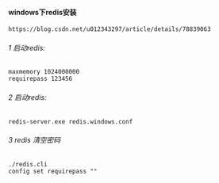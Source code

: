 #### windows下redis安装
    https://blog.csdn.net/u012343297/article/details/78839063
    
###### 1 启动redis:
    maxmemory 1024000000
    requirepass 123456
    
###### 2 启动redis:
    
    redis-server.exe redis.windows.conf
    
    
    
###### 3 redis 清空密码
    ./redis.cli 
    config set requirepass "" 